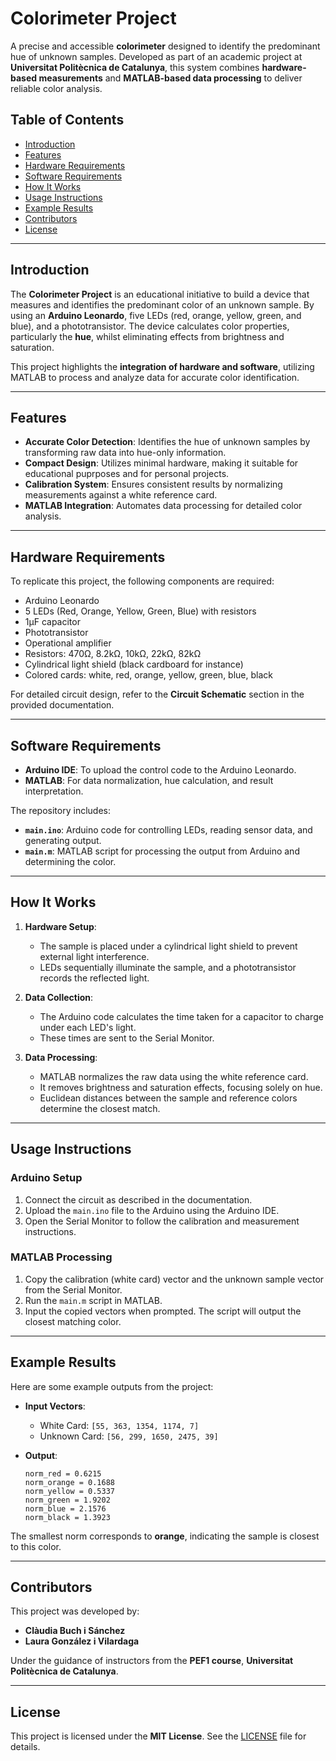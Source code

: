 # Colorimeter Project

A precise and accessible **colorimeter** designed to identify the predominant hue of unknown samples. Developed as part of an academic project at **Universitat Politècnica de Catalunya**, this system combines **hardware-based measurements** and **MATLAB-based data processing** to deliver reliable color analysis.

## Table of Contents

- [Introduction](#introduction)
- [Features](#features)
- [Hardware Requirements](#hardware-requirements)
- [Software Requirements](#software-requirements)
- [How It Works](#how-it-works)
- [Usage Instructions](#usage-instructions)
- [Example Results](#example-results)
- [Contributors](#contributors)
- [License](#license)

---

## Introduction

The **Colorimeter Project** is an educational initiative to build a device that measures and identifies the predominant color of an unknown sample. By using an **Arduino Leonardo**, five LEDs (red, orange, yellow, green, and blue), and a phototransistor. The device calculates color properties, particularly the **hue**, whilst eliminating effects from brightness and saturation.

This project highlights the **integration of hardware and software**, utilizing MATLAB to process and analyze data for accurate color identification.

---

## Features

- **Accurate Color Detection**: Identifies the hue of unknown samples by transforming raw data into hue-only information.
- **Compact Design**: Utilizes minimal hardware, making it suitable for educational puprposes and for personal projects.
- **Calibration System**: Ensures consistent results by normalizing measurements against a white reference card.
- **MATLAB Integration**: Automates data processing for detailed color analysis.

---

## Hardware Requirements

To replicate this project, the following components are required:

- Arduino Leonardo
- 5 LEDs (Red, Orange, Yellow, Green, Blue) with resistors
- 1µF capacitor
- Phototransistor
- Operational amplifier
- Resistors: 470Ω, 8.2kΩ, 10kΩ, 22kΩ, 82kΩ
- Cylindrical light shield (black cardboard for instance)
- Colored cards: white, red, orange, yellow, green, blue, black

For detailed circuit design, refer to the **Circuit Schematic** section in the provided documentation.

---

## Software Requirements

- **Arduino IDE**: To upload the control code to the Arduino Leonardo.
- **MATLAB**: For data normalization, hue calculation, and result interpretation.

The repository includes:

- **`main.ino`**: Arduino code for controlling LEDs, reading sensor data, and generating output.
- **`main.m`**: MATLAB script for processing the output from Arduino and determining the color.

---

## How It Works

1. **Hardware Setup**:
   - The sample is placed under a cylindrical light shield to prevent external light interference.
   - LEDs sequentially illuminate the sample, and a phototransistor records the reflected light.

2. **Data Collection**:
   - The Arduino code calculates the time taken for a capacitor to charge under each LED's light.
   - These times are sent to the Serial Monitor.

3. **Data Processing**:
   - MATLAB normalizes the raw data using the white reference card.
   - It removes brightness and saturation effects, focusing solely on hue.
   - Euclidean distances between the sample and reference colors determine the closest match.

---

## Usage Instructions

### Arduino Setup
1. Connect the circuit as described in the documentation.
2. Upload the `main.ino` file to the Arduino using the Arduino IDE.
3. Open the Serial Monitor to follow the calibration and measurement instructions.

### MATLAB Processing
1. Copy the calibration (white card) vector and the unknown sample vector from the Serial Monitor.
2. Run the `main.m` script in MATLAB.
3. Input the copied vectors when prompted. The script will output the closest matching color.

---

## Example Results

Here are some example outputs from the project:

- **Input Vectors**:
  - White Card: `[55, 363, 1354, 1174, 7]`
  - Unknown Card: `[56, 299, 1650, 2475, 39]`

- **Output**:
  ```
  norm_red = 0.6215
  norm_orange = 0.1688
  norm_yellow = 0.5337
  norm_green = 1.9202
  norm_blue = 2.1576
  norm_black = 1.3923
  ```

The smallest norm corresponds to **orange**, indicating the sample is closest to this color.

---

## Contributors

This project was developed by:

- **Clàudia Buch i Sánchez**
- **Laura González i Vilardaga**

Under the guidance of instructors from the **PEF1 course**, **Universitat Politècnica de Catalunya**.

---

## License

This project is licensed under the **MIT License**. See the [LICENSE](LICENSE) file for details.

